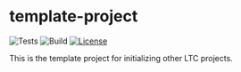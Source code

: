 # template-project

![Tests](https://github.com/linktimecloud/template-project/actions/workflows/unit-test.yml/badge.svg)
![Build](https://github.com/linktimecloud/template-project/actions/workflows/ci-build.yml/badge.svg)
[![License](https://img.shields.io/badge/License-Apache_2.0-blue.svg)](https://opensource.org/licenses/Apache-2.0)


This is the template project for initializing other LTC projects. 
